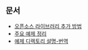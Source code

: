 ## 문서
* [오픈소스 라이브러리 추가 방법](https://github.com/yujinS0/CPP-Socket-acl/blob/main/Build.md)
* [주요 예제 정리](https://github.com/yujinS0/CPP-Socket-acl/blob/main/EX.md)
* [예제 디렉토리 설명-번역](https://github.com/yujinS0/CPP-Socket-acl/blob/main/SAMPLES-KO.md) 
